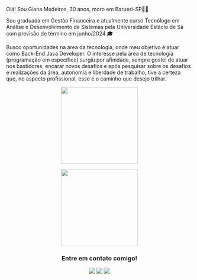 <p>Olá! Sou Giana Medeiros, 30 anos, moro em Barueri-SP🙋‍♀️</p> 

<p>
    Sou graduada em Gestão Financeira e atualmente curso Tecnólogo em Análise e Desenvolvimento de Sistemas pela Universidade Estácio de Sá com previsão de término em junho/2024.🎓  </p>
    
    
  <p>
   Busco oportunidades na área da tecnologia, onde meu objetivo é atuar como Back-End Java Developer.   
   O interesse pela àrea de tecnologia (programação em específico) surgiu por afinidade, sempre gostei de atuar nos bastidores, encarar novos desafios e após pesquisar sobre os desafios e realizações da área, autonomia e liberdade de trabalho, tive a certeza que, no aspecto profissional, esse é o caminho que desejo trilhar. 
   
  </p>
  

<div align="center">

  <img src="https://github-readme-stats.vercel.app/api?username=MedeirosGiana&show_icons=true&theme=buefy&include_all_commits=true&count_private=true" height="208em"
/>
<div align="center">    
  <img height="208em" src="https://github-readme-stats.vercel.app/api/top-langs/?username=MedeirosGiana&layout=compact&langs_count=7&theme=buefy"
/>

### Entre em contato comigo!

  <a href = "mailto:gianamedeiros.00510@gmail.com"><img src="https://img.shields.io/badge/-Gmail-%23333?style=for-the-badge&logo=gmail&logoColor=white" target="_blank"></a>
  <a href="https://www.linkedin.com/in/giana-medeiros-57147a18b/" target="_blank"><img src="https://img.shields.io/badge/-LinkedIn-%230077B5?style=for-the-badge&logo=linkedin&logoColor=white" target="_blank"></a> 
  <a href="https://instagram.com/gianalaura5" target="_blank"><img src="https://img.shields.io/badge/-Instagram-%23E4405F?style=for-the-badge&logo=instagram&logoColor=white" target="_blank"></a>
    
   




 
